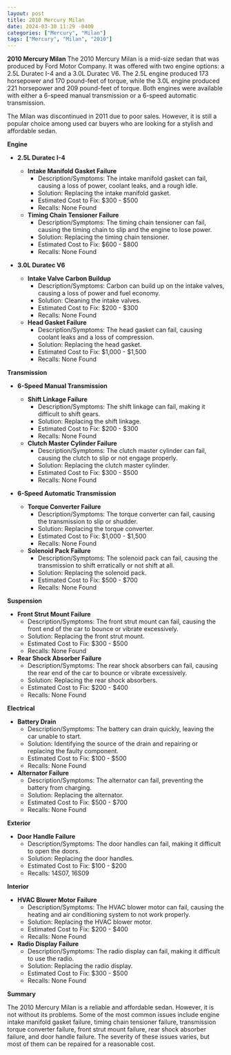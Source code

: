 ```yaml
---
layout: post
title: 2010 Mercury Milan
date: 2024-03-30 11:29 -0400
categories: ["Mercury", "Milan"]
tags: ["Mercury", "Milan", "2010"]
---
```

**2010 Mercury Milan**
The 2010 Mercury Milan is a mid-size sedan that was produced by Ford Motor Company. It was offered with two engine options: a 2.5L Duratec I-4 and a 3.0L Duratec V6. The 2.5L engine produced 173 horsepower and 170 pound-feet of torque, while the 3.0L engine produced 221 horsepower and 209 pound-feet of torque. Both engines were available with either a 6-speed manual transmission or a 6-speed automatic transmission.

The Milan was discontinued in 2011 due to poor sales. However, it is still a popular choice among used car buyers who are looking for a stylish and affordable sedan.

**Engine**

* **2.5L Duratec I-4**
    * **Intake Manifold Gasket Failure**
        * Description/Symptoms: The intake manifold gasket can fail, causing a loss of power, coolant leaks, and a rough idle.
        * Solution: Replacing the intake manifold gasket.
        * Estimated Cost to Fix: $300 - $500
        * Recalls: None Found
    * **Timing Chain Tensioner Failure**
        * Description/Symptoms: The timing chain tensioner can fail, causing the timing chain to slip and the engine to lose power.
        * Solution: Replacing the timing chain tensioner.
        * Estimated Cost to Fix: $600 - $800
        * Recalls: None Found

* **3.0L Duratec V6**
    * **Intake Valve Carbon Buildup**
        * Description/Symptoms: Carbon can build up on the intake valves, causing a loss of power and fuel economy.
        * Solution: Cleaning the intake valves.
        * Estimated Cost to Fix: $200 - $300
        * Recalls: None Found
    * **Head Gasket Failure**
        * Description/Symptoms: The head gasket can fail, causing coolant leaks and a loss of compression.
        * Solution: Replacing the head gasket.
        * Estimated Cost to Fix: $1,000 - $1,500
        * Recalls: None Found

**Transmission**

* **6-Speed Manual Transmission**
    * **Shift Linkage Failure**
        * Description/Symptoms: The shift linkage can fail, making it difficult to shift gears.
        * Solution: Replacing the shift linkage.
        * Estimated Cost to Fix: $200 - $300
        * Recalls: None Found
    * **Clutch Master Cylinder Failure**
        * Description/Symptoms: The clutch master cylinder can fail, causing the clutch to slip or not engage properly.
        * Solution: Replacing the clutch master cylinder.
        * Estimated Cost to Fix: $300 - $500
        * Recalls: None Found

* **6-Speed Automatic Transmission**
    * **Torque Converter Failure**
        * Description/Symptoms: The torque converter can fail, causing the transmission to slip or shudder.
        * Solution: Replacing the torque converter.
        * Estimated Cost to Fix: $1,000 - $1,500
        * Recalls: None Found
    * **Solenoid Pack Failure**
        * Description/Symptoms: The solenoid pack can fail, causing the transmission to shift erratically or not shift at all.
        * Solution: Replacing the solenoid pack.
        * Estimated Cost to Fix: $500 - $700
        * Recalls: None Found

**Suspension**

* **Front Strut Mount Failure**
    * Description/Symptoms: The front strut mount can fail, causing the front end of the car to bounce or vibrate excessively.
    * Solution: Replacing the front strut mount.
    * Estimated Cost to Fix: $300 - $500
    * Recalls: None Found
* **Rear Shock Absorber Failure**
    * Description/Symptoms: The rear shock absorbers can fail, causing the rear end of the car to bounce or vibrate excessively.
    * Solution: Replacing the rear shock absorbers.
    * Estimated Cost to Fix: $200 - $400
    * Recalls: None Found

**Electrical**

* **Battery Drain**
    * Description/Symptoms: The battery can drain quickly, leaving the car unable to start.
    * Solution: Identifying the source of the drain and repairing or replacing the faulty component.
    * Estimated Cost to Fix: $100 - $500
    * Recalls: None Found
* **Alternator Failure**
    * Description/Symptoms: The alternator can fail, preventing the battery from charging.
    * Solution: Replacing the alternator.
    * Estimated Cost to Fix: $500 - $700
    * Recalls: None Found

**Exterior**

* **Door Handle Failure**
    * Description/Symptoms: The door handles can fail, making it difficult to open the doors.
    * Solution: Replacing the door handles.
    * Estimated Cost to Fix: $100 - $200
    * Recalls: 14S07, 16S09

**Interior**

* **HVAC Blower Motor Failure**
    * Description/Symptoms: The HVAC blower motor can fail, causing the heating and air conditioning system to not work properly.
    * Solution: Replacing the HVAC blower motor.
    * Estimated Cost to Fix: $200 - $400
    * Recalls: None Found
* **Radio Display Failure**
    * Description/Symptoms: The radio display can fail, making it difficult to use the radio.
    * Solution: Replacing the radio display.
    * Estimated Cost to Fix: $300 - $500
    * Recalls: None Found

**Summary**

The 2010 Mercury Milan is a reliable and affordable sedan. However, it is not without its problems. Some of the most common issues include engine intake manifold gasket failure, timing chain tensioner failure, transmission torque converter failure, front strut mount failure, rear shock absorber failure, and door handle failure. The severity of these issues varies, but most of them can be repaired for a reasonable cost.
